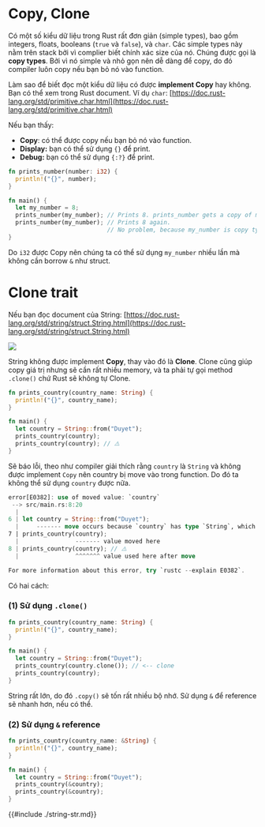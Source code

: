 # Copy, Clone

Có một số kiểu dữ liệu trong Rust rất đơn giản (simple types),
bao gồm integers, floats, booleans (`true` và `false`), và `char`.
Các simple types này nằm trên stack bởi vì complier biết chính xác size của nó.
Chúng được gọi là **copy types**. Bởi vì nó simple và nhỏ gọn nên dễ dàng để copy,
do đó compiler luôn copy nếu bạn bỏ nó vào function.

Làm sao để biết đọc một kiểu dữ liệu có được **implement Copy** hay không.
Bạn có thể xem trong Rust document. Ví dụ `char`:
[https://doc.rust-lang.org/std/primitive.char.html](https://doc.rust-lang.org/std/primitive.char.html)

Nếu bạn thấy:

- **Copy**: có thể được copy nếu bạn bỏ nó vào function.
- **Display:** bạn có thể sử dụng `{}` để print.
- **Debug:** bạn có thể sử dụng `{:?}` để print.

```rust
fn prints_number(number: i32) {
  println!("{}", number);
}

fn main() {
  let my_number = 8;
  prints_number(my_number); // Prints 8. prints_number gets a copy of my_number
  prints_number(my_number); // Prints 8 again.
                            // No problem, because my_number is copy type!
}
```

Do `i32` được Copy nên chúng ta có thể sử dụng `my_number` nhiều lần mà không cần borrow `&` như struct.

# Clone trait

Nếu bạn đọc document của String: [https://doc.rust-lang.org/std/string/struct.String.html](https://doc.rust-lang.org/std/string/struct.String.html)

![](/media/2022/02/duyet-clone-trait.png)

String không được implement **Copy**, thay vào đó là **Clone**. Clone cũng giúp copy giá trị nhưng sẽ cần rất nhiều memory, và ta phải tự gọi method `.clone()` chứ Rust sẽ không tự Clone.

```rust
fn prints_country(country_name: String) {
  println!("{}", country_name);
}

fn main() {
  let country = String::from("Duyet");
  prints_country(country);
  prints_country(country); // ⚠️
}
```

Sẽ báo lỗi, theo như compiler giải thích rằng `country` là `String` và không được implement `Copy` nên country bị move vào trong function. Do đó ta không thể sử dụng `country` được nữa.

```rust
error[E0382]: use of moved value: `country`
 --> src/main.rs:8:20
  |
6 | let country = String::from("Duyet");
  |     ------- move occurs because `country` has type `String`, which does not implement the `Copy` trait
7 | prints_country(country);
  |                ------- value moved here
8 | prints_country(country); // ⚠️
  |                ^^^^^^^ value used here after move

For more information about this error, try `rustc --explain E0382`.
```

Có hai cách:

### (1) Sử dụng `.clone()`

```rust
fn prints_country(country_name: String) {
  println!("{}", country_name);
}

fn main() {
  let country = String::from("Duyet");
  prints_country(country.clone()); // <-- clone
  prints_country(country);
}
```

String rất lớn, do đó `.copy()` sẽ tốn rất nhiều bộ nhớ. Sử dụng `&` để reference sẽ nhanh hơn, nếu có thể.

### (2) Sử dụng `&` reference

```rust
fn prints_country(country_name: &String) {
  println!("{}", country_name);
}

fn main() {
  let country = String::from("Duyet");
  prints_country(&country);
  prints_country(&country);
}
```

{{#include ./string-str.md}}

